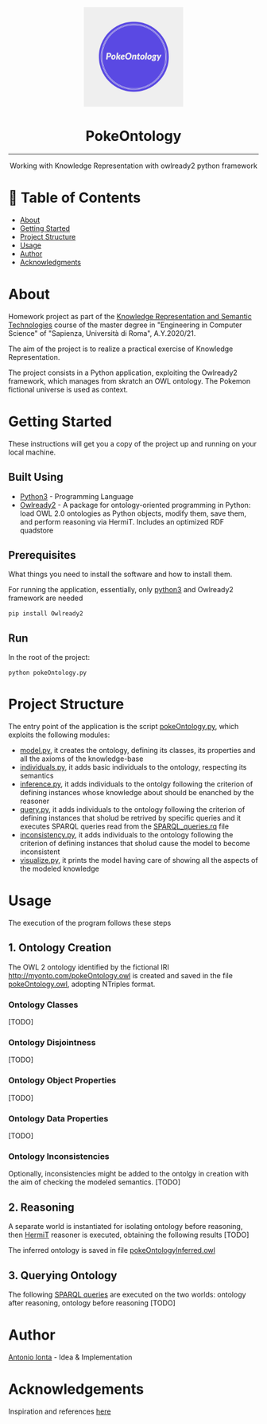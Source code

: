 <p align="center">
  <a href="" rel="noopener">
 <img width=200px height=200px src="/PokeOntology-Logo.jpeg" alt="Project logo"></a>
</p>

<h1 align="center">PokeOntology</h1>

---

<p align="center">
  Working with Knowledge Representation with owlready2 python framework
  <br /> 
</p>

# 📝 Table of Contents

- [About](#about)
- [Getting Started](#getting_started)
- [Project Structure](#structure)
- [Usage](#usage)
- [Author](#author)
- [Acknowledgments](#acknowledgement)

# About <a name = "about"></a>

Homework project as part of the [Knowledge Representation and Semantic Technologies](http://www.diag.uniroma1.it//rosati/krst/) course of the master degree in "Engineering in Computer Science" of "Sapienza, Università di Roma", A.Y.2020/21.

The aim of the project is to realize a practical exercise of Knowledge Representation.

The project consists in a Python application, exploiting the Owlready2 framework, which manages from skratch an OWL ontology. The Pokemon fictional universe is used as context.

# Getting Started <a name = "getting_started"></a>

These instructions will get you a copy of the project up and running on your local machine.

## Built Using

- [Python3](https://www.python.org/) - Programming Language
- [Owlready2](https://pypi.org/project/Owlready2/) - A package for ontology-oriented programming in Python: load OWL 2.0 ontologies as Python objects, modify them, save them, and perform reasoning via HermiT. Includes an optimized RDF quadstore

## Prerequisites

What things you need to install the software and how to install them.

For running the application, essentially, only [python3](https://www.python.org/downloads/) and Owlready2 framework are needed

```
pip install Owlready2
```

## Run

In the root of the project:

```
python pokeOntology.py
```
# Project Structure <a name="structure"></a>

The entry point of the application is the script [pokeOntology.py](/pokeOntology.py), which exploits the following modules:
- [model.py](/model.py), it creates the ontology, defining its classes, its properties and all the axioms of the knowledge-base
- [individuals.py](/individuals.py), it adds basic individuals to the ontology, respecting its semantics
- [inference.py](/inference.py), it adds individuals to the ontolgy following the criterion of defining instances whose knowledge about should be enanched by the reasoner
- [query.py](/query.py), it adds individuals to the ontology following the criterion of defining instances that sholud be retrived by specific queries and it executes SPARQL queries read from the [SPARQL_queries.rq](/SPARQL_queries.rq) file
- [inconsistency.py](/inconsistency.py), it adds individuals to the ontology following the criterion of defining instances that sholud cause the model to become inconsistent
- [visualize.py](/visualize.py), it prints the model having care of showing all the aspects of the modeled knowledge

# Usage <a name="usage"></a>

The execution of the program follows these steps

## 1. Ontology Creation

The OWL 2 ontology identified by the fictional IRI http://myonto.com/pokeOntology.owl is created and saved in the file [pokeOntology.owl](/pokeOntology.py), adopting NTriples format.

### Ontology Classes
[TODO]
### Ontology Disjointness
[TODO]
### Ontology Object Properties
[TODO]
### Ontology Data Properties
[TODO]
### Ontology Inconsistencies
Optionally, inconsistencies might be added to the ontolgy in creation with the aim of checking the modeled semantics.
[TODO]

## 2. Reasoning

A separate world is instantiated for isolating ontology before reasoning, then [HermiT](http://www.hermit-reasoner.com/) reasoner is executed, obtaining the following results
[TODO]

The inferred ontology is saved in file [pokeOntologyInferred.owl](/pokeOntologyInferred.owl)

## 3. Querying Ontology

The following [SPARQL queries](/SPARQL_queries.rq) are executed on the two worlds: ontology after reasoning, ontology before reasoning
[TODO]

# Author <a name = "author"></a>

[Antonio Ionta](https://www.linkedin.com/in/antonio-ionta-a349b515a/) - Idea & Implementation

# Acknowledgements <a name = "acknowledgement"></a>

Inspiration and references [here](/links.txt)
